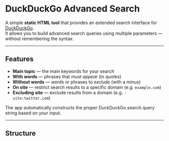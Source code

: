 # DuckDuckGo Advanced Search

A simple **static HTML tool** that provides an extended search interface for [DuckDuckGo](https://duckduckgo.com).  
It allows you to build advanced search queries using multiple parameters — without remembering the syntax.

---

##  Features

- **Main topic** — the main keywords for your search  
- **With words** — phrases that *must appear* (in quotes)  
- **Without words** — words or phrases to *exclude* (with a minus)  
- **On site** — restrict search results to a specific domain (e.g. `example.com`)  
- **Excluding site** — exclude results from a domain (e.g. `-site:twitter.com`)

The app automatically constructs the proper DuckDuckGo search query string based on your input.

---

##  Structure


